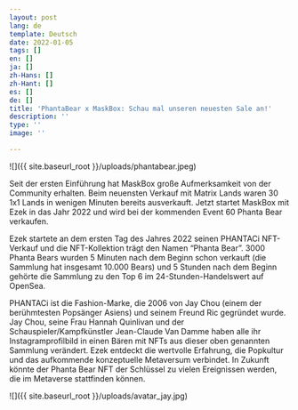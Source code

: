 ```yaml
---
layout: post
lang: de
template: Deutsch
date: 2022-01-05
tags: []
en: []
ja: []
zh-Hans: []
zh-Hant: []
es: []
de: []
title: 'PhantaBear x MaskBox: Schau mal unseren neuesten Sale an!'
description: ''
type: ''
image: ''

---
```

![]({{ site.baseurl_root }}/uploads/phantabear.jpeg)

Seit der ersten Einführung hat MaskBox große Aufmerksamkeit von der Community erhalten. Beim neuensten Verkauf mit Matrix Lands waren 30 1x1 Lands in wenigen Minuten bereits ausverkauft. Jetzt startet MaskBox mit Ezek in das Jahr 2022 und wird bei der kommenden Event 60 Phanta Bear verkaufen.

Ezek startete an dem ersten Tag des Jahres 2022 seinen PHANTACi NFT-Verkauf und die NFT-Kollektion trägt den Namen “Phanta Bear”. 3000 Phanta Bears wurden 5 Minuten nach dem Beginn schon verkauft (die Sammlung hat insgesamt 10.000 Bears) und 5 Stunden nach dem Beginn gehörte die Sammlung zu den Top 6 im 24-Stunden-Handelswert auf OpenSea.

PHANTACi ist die Fashion-Marke, die 2006 von Jay Chou (einem der berühmtesten Popsänger Asiens) und seinem Freund Ric gegründet wurde. Jay Chou, seine Frau Hannah Quinlivan und der Schauspieler/Kampfkünstler Jean-Claude Van Damme haben alle ihr Instagramprofilbild in einen Bären mit NFTs aus dieser oben genannten Sammlung verändert. Ezek entdeckt die wertvolle Erfahrung, die Popkultur und das aufkommende konzeptuelle Metaversum verbindet. In Zukunft könnte der Phanta Bear NFT der Schlüssel zu vielen Ereignissen werden, die im Metaverse stattfinden können.

![]({{ site.baseurl_root }}/uploads/avatar_jay.jpg)